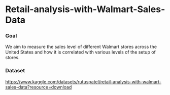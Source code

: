 # Retail-analysis-with-Walmart-Sales-Data

### Goal
We aim to measure the sales level of different Walmart stores across the United States and how it is correlated with various levels of the setup of stores.

### Dataset
https://www.kaggle.com/datasets/rutuspatel/retail-analysis-with-walmart-sales-data?resource=download
